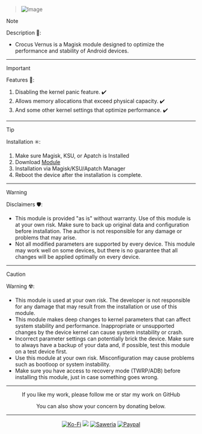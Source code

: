 > ![Image](https://github.com/user-attachments/assets/9702d622-b7c6-48b8-8f99-ab030adc6d62)

> [!NOTE]
> Description 📝:
> - Crocus Vernus is a Magisk module designed to optimize the performance and stability of Android devices.
<hr/>

> [!IMPORTANT]
> Features 🚀:
> 1. Disabling the kernel panic feature. ✔️
> 2. Allows memory allocations that exceed physical capacity. ✔️
> 3. And some other kernel settings that optimize performance. ✔️
<hr/>

> [!TIP]
> Installation ✳️:
> 1. Make sure Magisk, KSU, or Apatch is Installed
> 2. Download [Module](https://t.me/modulkuntul)
> 3. Installation via Magisk/KSU/Apatch Manager
> 4. Reboot the device after the installation is complete.
<hr/>

> [!WARNING]
> Disclaimers 🛡️:
> - This module is provided "as is" without warranty. Use of this module is at your own risk. Make sure to back up original data and configuration before installation. The author is not responsible for any damage or problems that may arise.
> - Not all modified parameters are supported by every device. This module may work well on some devices, but there is no guarantee that all changes will be applied optimally on every device.
<hr/>

> [!CAUTION]
> Warning ☢️:
> - This module is used at your own risk. The developer is not responsible for any damage that may result from the installation or use of this module.
> - This module makes deep changes to kernel parameters that can affect system stability and performance. Inappropriate or unsupported changes by the device kernel can cause system instability or crash.
> - Incorrect parameter settings can potentially brick the device. Make sure to always have a backup of your data and, if possible, test this module on a test device first.
> - Use this module at your own risk. Misconfiguration may cause problems such as bootloop or system instability.
> - Make sure you have access to recovery mode (TWRP/ADB) before installing this module, just in case something goes wrong.
<hr/>

<div align="center">
  If you like my work, please follow me or star my work on GitHub       
 
  You can also show your concern by donating below.
<div align="center">
 </div>
<hr/>
  
[![Ko-Fi](https://img.shields.io/badge/Ko--fi-F16061?style=for-the-badge&logo=ko-fi&logoColor=white)](https://ko-fi.com/illumi666)
[![](https://img.shields.io/badge/-Trakteer-red?style=for-the-badge)](https://trakteer.id/demonica/tip)
[![Saweria](https://img.shields.io/badge/-Saweria-yellow?style=for-the-badge&logoColor=white)](https://saweria.co/DEMONICA)
[![Paypal](https://img.shields.io/badge/Paypal-blue?style=for-the-badge&logoColor=white)](https://www.paypal.com/paypalme/faniadittiya)
